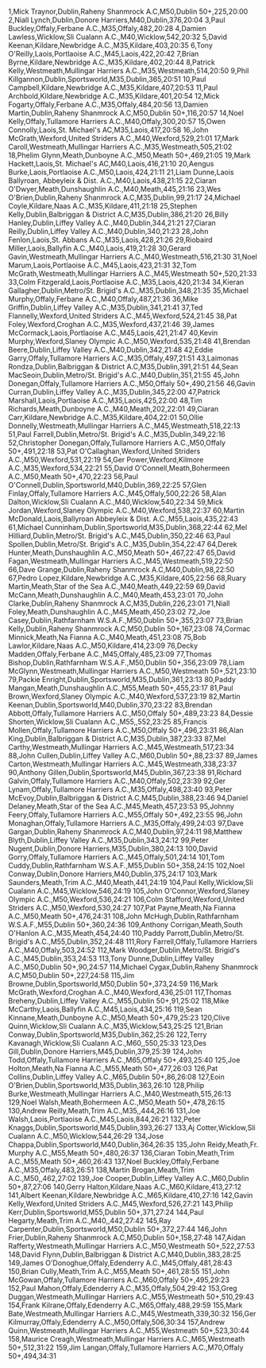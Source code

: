 1,Mick Traynor,Dublin,Raheny Shanmrock A.C,M50,Dublin 50+,225,20:00 
2,Niall Lynch,Dublin,Donore Harriers,M40,Dublin,376,20:04 
3,Paul Buckley,Offaly,Ferbane A.C.,M35,Offaly,482,20:28 
4,Damien Lawless,Wicklow,Sli Cualann A.C.,M40,Wicklow,542,20:32 
5,David Keenan,Kildare,Newbridge A.C.,M35,Kildare,403,20:35 
6,Tony O'Reilly,Laois,Portlaoise A.C.,M45,Laois,422,20:42 
7,Brian Byrne,Kildare,Newbridge A.C.,M35,Kildare,402,20:44 
8,Patrick Kelly,Westmeath,Mullingar Harriers A.C.,M35,Westmeath,514,20:50 
9,Phil Killgannon,Dublin,Sportsworld,M35,Dublin,365,20:51 
10,Paul Campbell,Kildare,Newbridge A.C.,M35,Kildare,407,20:53 
11,Paul Archbold,Kildare,Newbridge A.C.,M35,Kildare,401,20:54 
12,Mick Fogarty,Offaly,Ferbane A.C.,M35,Offaly,484,20:56 
13,Damien Martin,Dublin,Raheny Shanmrock A.C,M50,Dublin 50+,116,20:57 
14,Noel Kelly,Offaly,Tullamore Harriers A.C.,M40,Offaly,300,20:57 
15,Owen Connolly,Laois,St. Michael's AC,M35,Laois,417,20:58 
16,John McGrath,Wexford,United Striders A.C.,M40,Wexford,529,21:01 
17,Mark Caroll,Westmeath,Mullingar Harriers A.C.,M35,Westmeath,505,21:02 
18,Phelim Glynn,Meath,Dunboyne A.C.,M50,Meath 50+,469,21:05 
19,Mark Hackett,Laois,St. Michael's AC,M40,Laois,416,21:10 
20,Aengus Burke,Laois,Portlaoise A.C.,M50,Laois,424,21:11 
21,Liam Dunne,Laois Ballyroan, Abbeyleix & Dist. A.C.,M40,Laois,438,21:15 
22,Ciaran O'Dwyer,Meath,Dunshaughlin A.C.,M40,Meath,445,21:16 
23,Wes O'Brien,Dublin,Raheny Shanmrock A.C,M35,Dublin,99,21:17 
24,Michael Coyle,Kildare,Naas A.C.,M35,Kildare,411,21:18 
25,Stephen Kelly,Dublin,Balbriggan & District A.C,M35,Dublin,386,21:20 
26,Billy Hanley,Dublin,Liffey Valley A.C.,M40,Dublin,344,21:21 
27,Ciaran Reilly,Dublin,Liffey Valley A.C.,M40,Dublin,340,21:23 
28,John Fenlon,Laois,St. Abbans A.C.,M35,Laois,428,21:26 
29,Riobaird Miller,Laois,Ballyfin A.C.,M40,Laois,419,21:28 
30,Gerard Gavin,Westmeath,Mullingar Harriers A.C.,M40,Westmeath,516,21:30 
31,Noel Marum,Laois,Portlaoise A.C.,M45,Laois,423,21:31 
32,Tom McGrath,Westmeath,Mullingar Harriers A.C.,M45,Westmeath 50+,520,21:33 
33,Colm Fitzgerald,Laois,Portlaoise A.C.,M35,Laois,420,21:34 
34,Kieran Gallagher,Dublin,Metro/St. Brigid's A.C.,M35,Dublin,348,21:35 
35,Michael Murphy,Offaly,Ferbane A.C.,M40,Offaly,487,21:36 
36,Mike Griffin,Dublin,Liffey Valley A.C.,M35,Dublin,341,21:41 
37,Ted Flannelly,Wexford,United Striders A.C.,M45,Wexford,524,21:45 
38,Pat Foley,Wexford,Croghan A.C.,M35,Wexford,437,21:46 
39,James McCormack,Laois,Portlaoise A.C.,M45,Laois,421,21:47 
40,Kevin Murphy,Wexford,Slaney Olympic A.C.,M50,Wexford,535,21:48 
41,Brendan Beere,Dublin,Liffey Valley A.C.,M40,Dublin,342,21:48 
42,Eddie Garry,Offaly,Tullamore Harriers A.C.,M35,Offaly,497,21:51 
43,Laimonas Rondza,Dublin,Balbriggan & District A.C,M35,Dublin,391,21:51 
44,Sean MacSeoin,Dublin,Metro/St. Brigid's A.C.,M40,Dublin,351,21:55 
45,John Donegan,Offaly,Tullamore Harriers A.C.,M50,Offaly 50+,490,21:56 
46,Gavin Curran,Dublin,Liffey Valley A.C.,M35,Dublin,345,22:00 
47,Patrick Marshall,Laois,Portlaoise A.C.,M35,Laois,425,22:00 
48,Tim Richards,Meath,Dunboyne A.C.,M40,Meath,202,22:01 
49,Ciaran Carr,Kildare,Newbridge A.C.,M35,Kildare,404,22:01 
50,Ollie Donnelly,Westmeath,Mullingar Harriers A.C.,M45,Westmeath,518,22:13 
51,Paul Farrell,Dublin,Metro/St. Brigid's A.C.,M35,Dublin,349,22:16 
52,Christopher Donegan,Offaly,Tullamore Harriers A.C.,M50,Offaly 50+,491,22:18 
53,Pat O'Callaghan,Wexford,United Striders A.C.,M50,Wexford,531,22:19 
54,Ger Power,Wexford,Kilmore A.C.,M35,Wexford,534,22:21 
55,David O'Connell,Meath,Bohermeen A.C.,M50,Meath 50+,470,22:23 
56,Paul O'Connell,Dublin,Sportsworld,M40,Dublin,369,22:25 
57,Glen Finlay,Offaly,Tullamore Harriers A.C.,M45,Offaly,500,22:26 
58,Alan Dalton,Wicklow,Sli Cualann A.C.,M40,Wicklow,540,22:34 
59,Mick Jordan,Wexford,Slaney Olympic A.C.,M40,Wexford,538,22:37 
60,Martin McDonald,Laois,Ballyroan Abbeyleix & Dist. A.C.,M55,Laois,435,22:43 
61,Michael Cunninham,Dublin,Sportsworld,M35,Dublin,368,22:44 
62,Mel Hilliard,Dublin,Metro/St. Brigid's A.C.,M45,Dublin,350,22:46 
63,Paul Spollen,Dublin,Metro/St. Brigid's A.C.,M35,Dublin,354,22:47 
64,Derek Hunter,Meath,Dunshaughlin A.C.,M50,Meath 50+,467,22:47 
65,David Fagan,Westmeath,Mullingar Harriers A.C.,M45,Westmeath,519,22:50 
66,Dave Grange,Dublin,Raheny Shanmrock A.C,M40,Dublin,98,22:50 
67,Pedro Lopez,Kildare,Newbridge A.C.,M35,Kildare,405,22:56 
68,Ruary Martin,Meath,Star of the Sea A.C.,M40,Meath,449,22:59 
69,David McCann,Meath,Dunshaughlin A.C.,M40,Meath,453,23:01 
70,John Clarke,Dublin,Raheny Shanmrock A.C,M35,Dublin,226,23:01 
71,Niall Foley,Meath,Dunshaughlin A.C.,M45,Meath,450,23:02 
72,Joe Casey,Dublin,Rathfarnham W.S.A.F.,M50,Dublin 50+,355,23:07 
73,Brian Kelly,Dublin,Raheny Shanmrock A.C,M50,Dublin 50+,167,23:08 
74,Cormac Minnick,Meath,Na Fianna A.C.,M40,Meath,451,23:08 
75,Bob Lawlor,Kildare,Naas A.C.,M50,Kildare,414,23:09 
76,Decky Madden,Offaly,Ferbane A.C.,M45,Offaly,485,23:09 
77,Thomas Bishop,Dublin,Rathfarnham W.S.A.F.,M50,Dublin 50+,356,23:09 
78,Liam McGlynn,Westmeath,Mullingar Harriers A.C.,M50,Westmeath 50+,521,23:10 
79,Packie Enright,Dublin,Sportsworld,M35,Dublin,361,23:13 
80,Paddy Mangan,Meath,Dunshaughlin A.C.,M55,Meath 50+,455,23:17 
81,Paul Brown,Wexford,Slaney Olympic A.C.,M40,Wexford,537,23:19 
82,Martin Keenan,Dublin,Sportsworld,M40,Dublin,370,23:22 
83,Brendan Abbott,Offaly,Tullamore Harriers A.C.,M50,Offaly 50+,489,23:23 
84,Dessie Shorten,Wicklow,Sli Cualann A.C.,M55,,552,23:25 
85,Francis Mollen,Offaly,Tullamore Harriers A.C.,M50,Offaly 50+,496,23:31 
86,Alan King,Dublin,Balbriggan & District A.C,M35,Dublin,387,23:33 
87,Mel Carthy,Westmeath,Mullingar Harriers A.C.,M45,Westmeath,517,23:34 
88,John Cullen,Dublin,Liffey Valley A.C.,M60,Dublin 50+,88,23:37 
89,James Carton,Westmeath,Mullingar Harriers A.C.,M45,Westmeath,338,23:37 
90,Anthony Gillen,Dublin,Sportsworld,M45,Dublin,367,23:38 
91,Richard Galvin,Offaly,Tullamore Harriers A.C.,M40,Offaly,502,23:39 
92,Ger Lynam,Offaly,Tullamore Harriers A.C.,M35,Offaly,498,23:40 
93,Peter McEvoy,Dublin,Balbriggan & District A.C,M45,Dublin,388,23:46 
94,Daniel Delaney,Meath,Star of the Sea A.C.,M45,Meath,457,23:53 
95,Johnny Feery,Offaly,Tullamore Harriers A.C.,M55,Offaly 50+,492,23:55 
96,John Monaghan,Offaly,Tullamore Harriers A.C.,M35,Offaly,499,24:03 
97,Dave Gargan,Dublin,Raheny Shanmrock A.C,M40,Dublin,97,24:11 
98,Matthew Blyth,Dublin,Liffey Valley A.C.,M35,Dublin,343,24:12 
99,Peter Nugent,Dublin,Donore Harriers,M35,Dublin,380,24:13 
100,David Gorry,Offaly,Tullamore Harriers A.C.,M45,Offaly,501,24:14 
101,Tom Cuddy,Dublin,Rathfarnham W.S.A.F.,M55,Dublin 50+,358,24:15 
102,Noel Conway,Dublin,Donore Harriers,M40,Dublin,375,24:17 
103,Mark Saunders,Meath,Trim A.C.,M40,Meath,441,24:19 
104,Paul Kelly,Wicklow,Sli Cualann A.C.,M45,Wicklow,546,24:19 
105,John O'Connor,Wexford,Slaney Olympic A.C.,M50,Wexford,536,24:21 
106,Colm Stafford,Wexford,United Striders A.C.,M50,Wexford,530,24:27 
107,Pat Payne,Meath,Na Fianna A.C.,M50,Meath 50+,476,24:31 
108,John McHugh,Dublin,Rathfarnham W.S.A.F.,M55,Dublin 50+,360,24:36 
109,Anthony Corrigan,Meath,South O'Hanlon A.C.,M35,Meath,454,24:40 
110,Paddy Parrott,Dublin,Metro/St. Brigid's A.C.,M55,Dublin,352,24:48 
111,Rory Farrell,Offaly,Tullamore Harriers A.C.,M40,Offaly,503,24:52 
112,Mark Woodger,Dublin,Metro/St. Brigid's A.C.,M45,Dublin,353,24:53 
113,Tony Dunne,Dublin,Liffey Valley A.C.,M50,Dublin 50+,90,24:57 
114,Michael Cygax,Dublin,Raheny Shanmrock A.C,M50,Dublin 50+,227,24:58 
115,Jim Browne,Dublin,Sportsworld,M50,Dublin 50+,373,24:59 
116,Mark McGrath,Wexford,Croghan A.C.,M40,Wexford,436,25:01 
117,Thomas Breheny,Dublin,Liffey Valley A.C.,M55,Dublin 50+,91,25:02 
118,Mike McCarthy,Laois,Ballyfin A.C.,M45,Laois,434,25:16 
119,Sean Kinnane,Meath,Dunboyne A.C.,M50,Meath 50+,479,25:23 
120,Clive Quinn,Wicklow,Sli Cualann A.C.,M35,Wicklow,543,25:25 
121,Brian Conway,Dublin,Sportsworld,M35,Dublin,362,25:26 
122,Terry Kavanagh,Wicklow,Sli Cualann A.C.,M60,,550,25:33 
123,Des Gill,Dublin,Donore Harriers,M45,Dublin,379,25:39 
124,John Todd,Offaly,Tullamore Harriers A.C.,M65,Offaly 50+,493,25:40 
125,Joe Holton,Meath,Na Fianna A.C.,M55,Meath 50+,477,26:03 
126,Pat Collins,Dublin,Liffey Valley A.C.,M65,Dublin 50+,86,26:08 
127,Eoin O'Brien,Dublin,Sportsworld,M35,Dublin,363,26:10 
128,Philip Burke,Westmeath,Mullingar Harriers A.C.,M40,Westmeath,515,26:13 
129,Noel Walsh,Meath,Bohermeen A.C.,M50,Meath 50+,478,26:15 
130,Andrew Reilly,Meath,Trim A.C.,M35,,444,26:16 
131,Joe Walsh,Laois,Portlaoise A.C.,M45,Laois,844,26:21 
132,Peter Knaggs,Dublin,Sportsworld,M45,Dublin,393,26:27 
133,Aj Cotter,Wicklow,Sli Cualann A.C.,M50,Wicklow,544,26:29 
134,Jose Chappa,Dublin,Sportsworld,M40,Dublin,364,26:35 
135,John Reidy,Meath,Fr. Murphy A.C.,M55,Meath 50+,480,26:37 
136,Ciaran Tobin,Meath,Trim A.C.,M55,Meath 50+,460,26:43 
137,Noel Buckley,Offaly,Ferbane A.C.,M35,Offaly,483,26:51 
138,Martin Brogan,Meath,Trim A.C.,M50,,462,27:02 
139,Joe Cooper,Dublin,Liffey Valley A.C.,M60,Dublin 50+,87,27:06 
140,Gerry Halton,Kildare,Naas A.C.,M60,Kildare,413,27:12 
141,Albert Keenan,Kildare,Newbridge A.C.,M65,Kildare,410,27:16 
142,Gavin Kelly,Wexford,United Striders A.C.,M45,Wexford,526,27:21 
143,Philip Kerr,Dublin,Sportsworld,M55,Dublin 50+,371,27:24 
144,Paul Hegarty,Meath,Trim A.C.,M40,,442,27:42 
145,Ray Carpenter,Dublin,Sportsworld,M50,Dublin 50+,372,27:44 
146,John Frier,Dublin,Raheny Shanmrock A.C,M50,Dublin 50+,158,27:48 
147,Aidan Rafferty,Westmeath,Mullingar Harriers A.C.,M50,Westmeath 50+,522,27:53 
148,David Flynn,Dublin,Balbriggan & District A.C,M40,Dublin,383,28:25 
149,James O'Donoghue,Offaly,Edenderry A.C.,M45,Offaly,481,28:43 
150,Brian Cully,Meath,Trim A.C.,M55,Meath 50+,461,28:55 
151,John McGowan,Offaly,Tullamore Harriers A.C.,M60,Offaly 50+,495,29:23 
152,Paul Mahon,Offaly,Edenderry A.C.,M35,Offaly,504,29:42 
153,Greg Duggan,Westmeath,Mullingar Harriers A.C.,M55,Westmeath 50+,510,29:43 
154,Frank Kilrane,Offaly,Edenderry A.C.,M65,Offaly,488,29:59 
155,Mark Bate,Westmeath,Mullingar Harriers A.C.,M45,Westmeath,339,30:32 
156,Ger Kilmurray,Offaly,Edenderry A.C.,M50,Offaly,506,30:34 
157,Andrew Quinn,Westmeath,Mullingar Harriers A.C.,M55,Westmeath 50+,523,30:44 
158,Maurice Creagh,Westmeath,Mullingar Harriers A.C.,M65,Westmeath 50+,512,31:22 
159,Jim Langan,Offaly,Tullamore Harriers A.C.,M70,Offaly 50+,494,34:31 
